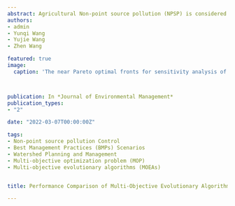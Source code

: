 ```yaml
---
abstract: Agricultural Non-point source pollution (NPSP) is considered as a major contributor to water quality impairment worldwide, and fortunately, best management practices (BMPs) can effectively reduce their generation and migration to receiving water bodies. In general, BMPs planning within a watershed needs to satisfy conflicting objectives simultaneously, including obtaining the maximum pollution reduction possibility and minimum cost, making it a multi-objective problem (MOP). Multi-objective evolutionary algorithms (MOEAs) have proven their efficiency in solving real-world MOPs, and NSGA-II is one of the most widely used MOEAs which is usually applied in combination with hydrological or NPSP models to search for optimal BMPs planning. However, some newly proposed MOEAs have been shown to be effective in solving three-objective optimization problems, and they can find higher-quality solutions for MOPs. By combining with the BMPs database developed by the NPSP model AnnAGNPS for a typical agricultural watershed in the Three Gorges Reservoir Region (TGRR), this study compared the performance of three state-of-the-art MOEAs (domination-based NSGA-II, decomposition-based MOEA/D and domination-decomposition combined NSGA-III) to find the optimal MOEA for the three-objective BMPs planning problem. The result shows that NSGA-II outperformed other MOEAs in terms of the scalability and uniform distribution of its solutions set, and its solutions were further classified into different cost categories to suit decision makers’ preferences. This study provides guidance for decision makers in choosing appropriate MOEAs and optimal control parameter settings for BMPs planning problem, and the solutions with optimal ecological-economical effectiveness can be extended to similar watersheds in the TGRR to control agricultural NPSP.
authors:
- admin
- Yunqi Wang
- Yujie Wang
- Zhen Wang

featured: true
image:
  caption: 'The near Pareto optimal fronts for sensitivity analysis of NSGA-II control parameters'



publication: In *Journal of Environmental Management*
publication_types:
- "2"

date: "2022-03-07T00:00:00Z"

tags:
- Non-point source pollution Control
- Best Management Practices (BMPs) Scenarios
- Watershed Planning and Management
- Multi-objective optimization problem (MOP)
- Multi-objective evolutionary algorithms (MOEAs)


title: Performance Comparison of Multi-Objective Evolutionary Algorithms Applied to BMPs Planning Problem (Under Review)

---
```


